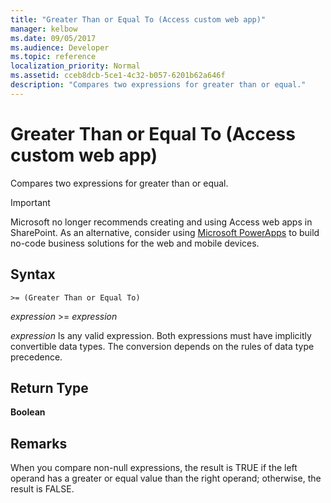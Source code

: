 ```yaml
---
title: "Greater Than or Equal To (Access custom web app)"
manager: kelbow
ms.date: 09/05/2017
ms.audience: Developer
ms.topic: reference
localization_priority: Normal
ms.assetid: cceb8dcb-5ce1-4c32-b057-6201b62a646f
description: "Compares two expressions for greater than or equal."
---
```


# Greater Than or Equal To (Access custom web app)

Compares two expressions for greater than or equal.
  
> [!IMPORTANT]
> Microsoft no longer recommends creating and using Access web apps in SharePoint. As an alternative, consider using [Microsoft PowerApps](https://powerapps.microsoft.com/en-us/) to build no-code business solutions for the web and mobile devices. 
  
## Syntax

`>= (Greater Than or Equal To)`

*expression*  \>=  *expression* 
  
*expression*  Is any valid expression. Both expressions must have implicitly convertible data types. The conversion depends on the rules of data type precedence. 
  
## Return Type

**Boolean**
  
## Remarks

When you compare non-null expressions, the result is TRUE if the left operand has a greater or equal value than the right operand; otherwise, the result is FALSE.
  

